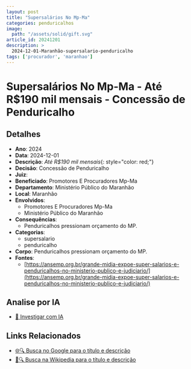 ```yaml
---
layout: post
title: "Supersalários No Mp-Ma"
categories: penduricalhos 
image:
  path: "/assets/solid/gift.svg"
article_id: 20241201
description: >
  2024-12-01-Maranhão-supersalario-penduricalho
tags: ['procurador', 'maranhao']
---
```


# Supersalários No Mp-Ma - Até R$190 mil mensais - Concessão de Penduricalho

## Detalhes
- **Ano**: 2024
- **Data**: 2024-12-01
- **Descrição**: <i class="fas fa-money-bill-wave"></i> *Até R$190 mil mensais*{: style="color: red;"}
- **Decisão**: Concessão de Penduricalho
- **Juiz**: 
- **Beneficiado**: Promotores E Procuradores Mp-Ma
- **Departamento**: Ministério Público do Maranhão
- **Local**: Maranhão
- **Envolvidos**:
  - Promotores E Procuradores Mp-Ma
  - Ministério Público do Maranhão
- **Consequências**:
  - Penduricalhos pressionam orçamento do MP.
- **Categorias**:
  - supersalario
  - penduricalho
- **Corpo**: Penduricalhos pressionam orçamento do MP.
- **Fontes**:
  - [https://ansemp.org.br/grande-midia-expoe-super-salarios-e-penduricalhos-no-ministerio-publico-e-judiciario/](https://ansemp.org.br/grande-midia-expoe-super-salarios-e-penduricalhos-no-ministerio-publico-e-judiciario/)

## Analise por IA
- [🤖 Investigar com IA](https://www.perplexity.ai/search?q=%22penduricalhos%20judiciais%20Brasil%22%20Supersal%C3%A1rios%20No%20Mp-Ma%20At%C3%A9%20R%24190%20mil%20mensais%20Maranh%C3%A3o%202024-12-01%20%20Promotores%20E%20Procuradores%20Mp-Ma)

## Links Relacionados
- [🌐🔍 Busca no Google para o título e descrição](https://www.google.com/search?q=%22penduricalhos%20judiciais%20Brasil%22%20Supersal%C3%A1rios%20No%20Mp-Ma%20At%C3%A9%20R%24190%20mil%20mensais%20Maranh%C3%A3o%202024-12-01%20%20Promotores%20E%20Procuradores%20Mp-Ma)
- [📖🔍 Busca na Wikipedia para o título e descrição](https://pt.wikipedia.org/w/index.php?search=%22penduricalhos%20judiciais%20Brasil%22%20Supersal%C3%A1rios%20No%20Mp-Ma%20At%C3%A9%20R%24190%20mil%20mensais%20Maranh%C3%A3o%202024-12-01%20%20Promotores%20E%20Procuradores%20Mp-Ma)

